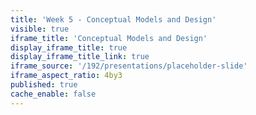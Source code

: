 ```yaml
---
title: 'Week 5 - Conceptual Models and Design'
visible: true
iframe_title: 'Conceptual Models and Design'
display_iframe_title: true
display_iframe_title_link: true
iframe_source: '/192/presentations/placeholder-slide'
iframe_aspect_ratio: 4by3
published: true
cache_enable: false
---
```

